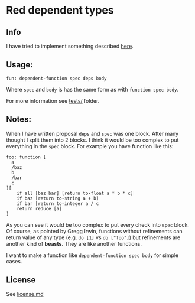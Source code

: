 # Red dependent types

## Info
I have tried to implement something described [here](https://github.com/red/red/wiki/%5BPROP%5D-User-defined-types-(UDT)-and-dependent-types#dependent-types).

## Usage:
```
fun: dependent-function spec deps body
```
Where `spec` and `body` is has the same form as with `function spec body`.

For more information see [tests/](tests) folder.

## Notes:
When I have written proposal `deps` and `spec` was one block. After many thought I split them into 2 blocks. I think it would be too complex to put everything in the `spec` block. For example you have function like this:
```
foo: function [
  a
  /baz
  b
  /bar
  c
][
    if all [baz bar] [return to-float a * b * c]
    if baz [return to-string a + b]
    if bar [return to-integer a / c
    return reduce [a]
]
```
As you can see it would be too complex to put every check into `spec` block.   
Of course, as pointed by Gregg Irwin, functions without refinements can return value of any type (e.g. `do [1]` vs `do ["foo"]`) but refinements are another kind of **beasts**. They are like another functions. 

I want to make a function like `dependent-function spec body` for simple cases.
## License

See [license.md](license.md)
